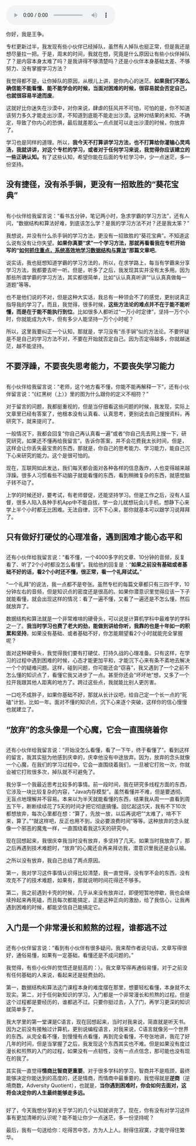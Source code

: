 <audio title="不定期福利第二期 _ 王争：羁绊前行的，不是肆虐的狂风，而是内心的迷茫" src="https://static001.geekbang.org/resource/audio/08/4d/0805719a7b73708138d360c24aa6c14d.mp3" controls="controls"></audio> 
<p>你好，我是王争。</p><p>专栏更新过半，我发现有些小伙伴已经掉队，虽然有人掉队也挺正常，但是我还是想尽量拉一把。于是，周末的时间，我就在想，究竟是什么原因让有些小伙伴掉队了？是内容本身太难了吗？是我讲得不够清楚吗？还是小伙伴本身基础太差、不够努力、没有掌握学习方法？</p><p>我觉得都不是，让你掉队的原因，从根儿上讲，是你内心的迷茫。<strong>如果我们不那么确信能不能看懂、能不能学会的时候，当面对困难的时候，很容易就会否定自己，也就很容易半途而废</strong>。</p><p>这就好比你迷失在沙漠中，对你来说，肆虐的狂风并不可怕，可怕的是，你不知道该努力多久才能走出沙漠，不知道到底能不能走出沙漠。这种对结果的未知、不确定，导致了你内心的恐惧，最后就差那么一点点就可以走出沙漠的时候，你放弃了。</p><p>学习也是同样的道理。所以，<strong>我今天不打算讲学习方法，也不打算给你灌输心灵鸡汤，我就讲讲，对这个专栏的学习，或者对于任何学习来说，我觉得你应该建立的一些正确认知。</strong>有了这些认知，希望你能在后面的专栏学习中，少一点迷茫，多一份坚持。</p><h2>没有捷径，没有杀手锏，更没有一招致胜的“葵花宝典”</h2><p><img src="https://static001.geekbang.org/resource/image/21/68/2138b83c6c35881807d00eac47c02f68.jpg?wh=1142*725" alt=""></p><p>有小伙伴给我留言说：“看书五分钟，笔记两小时，急求学霸的学习方法”，还有人问，“数据结构和算法好难，到底该怎么学？是我的学习方法不对？还是我太笨？”</p><!-- [[[read_end]]] --><p>我想说，并没有什么杀手锏的学习方法，更没有一招致胜的“葵花宝典”。不知道这么说有没有让你失望。<strong>如果你真要“求”一个学习方法，那就再看看我在专栏开始写的“<a href="https://time.geekbang.org/column/article/40011">如何抓住重点，系统高效地学习数据结构与算法</a>”那篇文章吧</strong>。</p><p>说实话，我也挺想知道学霸的学习方法的，所以，在求学路上，每当有学霸来分享学习方法，我都要去听一听。但是，听多了之后，我发现其实并没有太多用。因为那些所谓学霸的学习方法，其实都很简单，比如“认认真真听讲”“认认真真做每一道题”等等。</p><p>也不是他们说的不对，但是这种大实话，我总有一种领会不了的感觉，更别说真正指导我的学习了。而且，我觉得，很多时候，<strong>这些方法论的难点并不在于能不能听懂，而是在于能不能执行到位</strong>。比如很多人都听过“一万小时定律”，坚持一万个小时，你就能成为大牛，但有多少人能坚持一万个小时呢？</p><p>所以，这里我要纠正一个认知，那就是，学习没有“杀手锏”似的方法论。不要怀疑是不是自己的学习方法不对，不要在开始就否定自己。因为否定得越多，你就越迷茫，越不能坚持。</p><h2>不要浮躁，不要丧失思考能力，不要丧失学习能力</h2><p><img src="https://static001.geekbang.org/resource/image/8c/ca/8c1963cc2a871f4c2de8631d4f8684ca.jpg?wh=1142*696" alt=""></p><p>有小伙伴给我留言说：“老师，这个地方看不懂，你能不能再解释一下”，还有小伙伴留言说：“《红黑树（上）》里的图为什么跟你的定义不相符？”</p><p>对于留言的问题，我都挺重视的，但是当仔细看这些问题的时候，我发现，实际上文章里已经有答案了，他根本没有认真看、认真思考，更别说去自己搜搜资料，再研究下，就来提问了。</p><p>一般情况下，我都会回复“你自己再认真看一遍”或者“你自己先去网上搜一下，研究研究，如果还不懂再给我留言”。告诉你答案，并不会花费我太长时间，但是，这样会让你丢失最宝贵的东西，那就是，你自己的思考能力、学习能力，能自己沉下心来研究的能力。这个是很可怕的。</p><p>现在，互联网如此发达，我们每天都会面对各种各样的信息轰炸，人也变得越来越浮躁。很多人习惯看些不动脑子就能看懂的东西，看到稍微复杂的东西，就感觉脑子转不动了。</p><p>上学的时候还好，要考试，有老师督促，还能坚持学习。但是工作之后，没有人监督，很多人陷入各种手机App中不能自拔，学一会儿就想玩会儿手机，想静下心来学上半个小时都无比困难。无法自律，沉不下心来，那你就基本可以跟学习说拜拜了。</p><h2>只有做好打硬仗的心理准备，遇到困难才能心态平和</h2><p><img src="https://static001.geekbang.org/resource/image/d3/42/d3c715012b855aaca2b186b5cf862642.jpg?wh=1142*741" alt=""></p><p>还有小伙伴给我留言说：“看不懂，一个4000多字的文章、10分钟的音频，反复看了、听了2个小时都没怎么看懂”。我给他的回复是：“<strong>如果之前没有基础或者基础不好的话，看2个小时还不懂，很正常，看一个礼拜试试。</strong>”</p><p>“一个礼拜”的说法，我一点都不是夸张。虽然专栏的每篇文章都只有三四千字，10分钟左右的音频，但是知识点的密度还是很高的。如果你潜意识里觉得应该一下子就能看懂，就会出现这样的情况：看了一遍不懂，又看了一遍还是不怎么懂，然后就放弃了。</p><p>数据结构和算法就是一个非常难啃的硬骨头，可以说是计算机学科中最难学的学科之一了。<strong>我当时学习也费了老大的劲，能做到讲给你听，我靠的也是十年如一的积累和坚持</strong>。如果没有基础、或者基础不好，你怎能期望看2个小时就能完全掌握呢？</p><p>面对这种硬骨头，我觉得我们要有打硬仗、打持久战的心理准备。只有这样，在学习的过程中遇到困难的时候，心态才能更加平和，才能沉下心来有条不紊地去解决一个个的疑难问题。这样，碰到问题，你可能还会“窃喜”，我又遇到了一个之前不怎么懂的知识点了，看懂它我又进步了一点。甚至你还会“坏坏地”想，又多了一个拉开我跟其他人距离的地方了。跨过这些点，我就能比别人更厉害。</p><p>一口吃不成胖子，如果你基础不好，那就从长计议吧，给自己定一个长一点的“死磕”计划，比如一年。面对不懂的知识点，沉下心来逐个突破，这样你的信心慢慢也就建立了。</p><h2>“放弃”的念头像是一个心魔，它会一直围绕着你</h2><p><img src="https://static001.geekbang.org/resource/image/61/f4/6118ba4f07e5c1f8f1a7a0a18ba6f7f4.jpg?wh=1142*718" alt=""></p><p>还有小伙伴给我留言说：“开始没怎么看懂，看了一下午，终于看懂了”。看到这样的留言，我其实挺为他感到庆幸的，庆幸他没有中途放弃。因为，放弃的念头就像一个心魔，在我们的学习过程中，它会一直围绕着我们，一旦被它打败一次，你就会被它打败很多次，掉队就不可避免了。</p><p>我分享一个我最近思考比较多的事情。前一段时间，我在研究多线程方面的东西，它涉及一块比较复杂的内容，“Java内存模型”。虽然看懂并不难，但是要透彻、无盲点地理解并不容易。本来以为半天就能看懂的东西，结果我从周一一直看到周五下午，断断续续花了5天的时间才把它彻底搞懂。回忆起这5天，我有不下10次都想放弃，每次心里都在想：“算了，先放一放，以后再说吧”“太难了，啃不下来，算了。”“就这样吧，反正也用不到，没必要浪费时间”等等。这种放弃的念头就像一个邪恶的魔鬼一样，一直围绕着我这5天的研究中。</p><p>现在回想起来，我很庆幸我当时没有放弃，多坚持了几天。如果当时我放弃了，那之后再遇到技术难题时，“放弃”的心魔还会再来拜访我，潜意识里我还是会认输。</p><p>之所以没有放弃，我自己总结了两点原因。</p><p>第一，我对学习这件事情认识得比较清楚，我一直觉得，没有学不会的东西，没有攻克不了的技术难题，如果有，那就说明时间花得还不够多。</p><p>第二，我之前遇到卡壳的时候，几乎从来没有放弃过，即便短暂地停歇，我也会继续拎起来再死磕，而且每次都能搞定，正是这种正向的激励，给了我信心，让我再遇到困难的时候，都能坚信自己能搞定它。</p><h2>入门是一个非常漫长和煎熬的过程，谁都逃不过</h2><p><img src="https://static001.geekbang.org/resource/image/c3/67/c3db74036668f2d279e9a4a7b8468167.jpg?wh=1142*707" alt=""></p><p>还有小伙伴留言说：“看到有小伙伴有很多疑问，我来帮作者说句话，文章写得很好，通俗易懂，如果有一定基础，看懂还是不成问题的。”</p><p>我觉得，有些小伙伴的觉悟还是挺高的：）。我文章写得再通俗易懂，对于之前没有任何基础的人来说，看起来还是挺费劲的。</p><p>第一，数据结构和算法这门课程本身的难度摆在那里，想要轻松看懂，本身就不太现实。第二，对于任何新知识的学习，入门都是一个非常漫长和煎熬的过程。但是这个过程都是要经历的，谁都逃不过。只要你挺过去，入了门，再学习更深的知识就简单多了。</p><p>我大学里的第一堂课是C语言，现在回想起来，当时对我来说，简直就是听天书。因为之前没有接触过计算机，更别说编程语言，对我来说，C语言就像另一个世界的东西。从完全看不懂，到慢慢有点看懂，再到完全看懂，不夸张地讲，我花了好几年的时间，但是当掌握了之后，我发现这个东西其实也不难。但是如果没有度过漫长和煎熬的入门的过程，如果没有一点韧性，没有一点点信念，那可能也没有现在的我了。</p><p>其实我一直觉得<strong>情商比智商更重要</strong>。对于很多学科的学习，智商并不是瓶颈，最终能够决定你能达到的高度的，还是情商，而情商中最重要的，我觉得就是<strong>逆商</strong>（逆境商数，Adversity Quotient），也就是，<strong>当你遇到困难时，你会如何去面对，这将会决定你的人生最终能够走多远。</strong></p><p><img src="https://static001.geekbang.org/resource/image/56/c2/56db1ff64199a020ef376187f75304c2.jpg?wh=1142*843" alt=""></p><p>好了，今天我想分享的关于学习的几个认知就讲完了。现在，你有没有对学习这件事有更加清晰的认识呢？能不能让你少一点迷茫，多一份坚持呢？</p><p>最后，我有一句送给你：吃得苦中苦，方为人上人。耐得住寂寞，才能守得住繁华。</p>